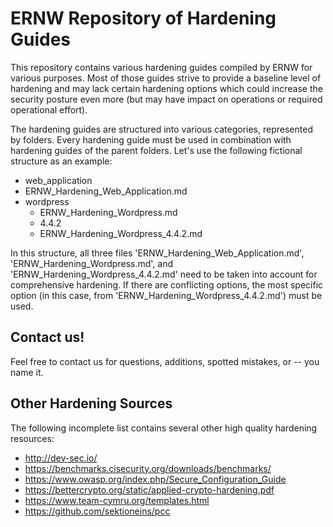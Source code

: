# ERNW Repository of Hardening Guides

This repository contains various hardening guides compiled by ERNW for various purposes. Most of those guides strive to provide a baseline level of hardening and may lack certain hardening options which could increase the security posture even more (but may have impact on operations or required operational effort).

The hardening guides are structured into various categories, represented by folders. Every hardening guide must be used in combination with hardening guides of the parent folders. Let's use the following fictional structure as an example:
* web_application
 * ERNW_Hardening_Web_Application.md
 * wordpress
    * ERNW_Hardening_Wordpress.md
    *  4.4.2
      * ERNW_Hardening_Wordpress_4.4.2.md

In this structure, all three files 'ERNW_Hardening_Web_Application.md', 'ERNW_Hardening_Wordpress.md', and 'ERNW_Hardening_Wordpress_4.4.2.md' need to be taken into account for comprehensive hardening. If there are conflicting options, the most specific option (in this case, from 'ERNW_Hardening_Wordpress_4.4.2.md') must be used.

## Contact us!

Feel free to contact us for questions, additions, spotted mistakes, or -- you name it.

## Other Hardening Sources

The following incomplete list contains several other high quality hardening resources:
* http://dev-sec.io/
* https://benchmarks.cisecurity.org/downloads/benchmarks/
* https://www.owasp.org/index.php/Secure_Configuration_Guide
* https://bettercrypto.org/static/applied-crypto-hardening.pdf
* https://www.team-cymru.org/templates.html
* https://github.com/sektioneins/pcc
